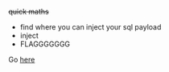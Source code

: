 ~~quick maths~~

*  find where you can inject your sql payload
*  inject
*  FLAGGGGGGG

Go [here](https://www.root-me.org/fr/Challenges/Web-Serveur/SQL-injection-numerique)
